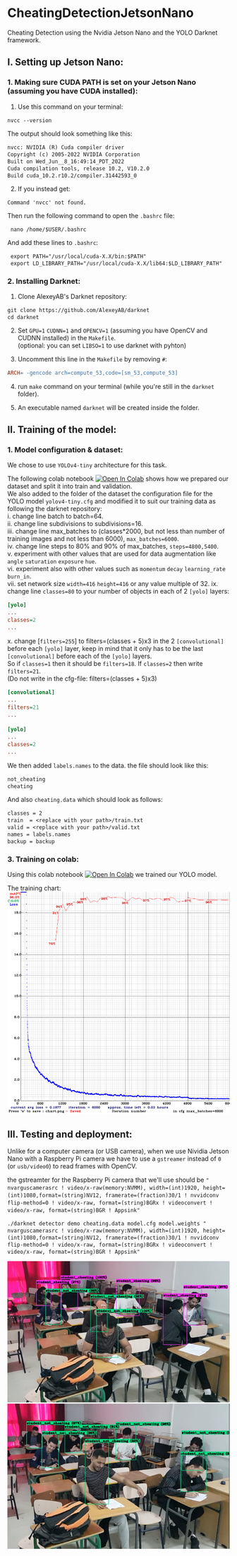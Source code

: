 # CheatingDetectionJetsonNano
Cheating Detection using the Nvidia Jetson Nano and the YOLO Darknet framework.


## I. Setting up Jetson Nano:
### 1. Making sure CUDA PATH is set on your Jetson Nano (assuming you have CUDA installed):
1. Use this command on your terminal:
```Shell
nvcc --version
```
   The output should look something like this:
```Shell
nvcc: NVIDIA (R) Cuda compiler driver
Copyright (c) 2005-2022 NVIDIA Corporation
Built on Wed_Jun__8_16:49:14_PDT_2022
Cuda compilation tools, release 10.2, V10.2.0
Build cuda_10.2.r10.2/compiler.31442593_0
```
2. If you instead get:
```Shell
Command 'nvcc' not found.
```
   Then run the following command to open the ```.bashrc``` file:
```Shell
 nano /home/$USER/.bashrc
```
And add these lines to ```.bashrc```:
```Vim
 export PATH="/usr/local/cuda-X.X/bin:$PATH"
 export LD_LIBRARY_PATH="/usr/local/cuda-X.X/lib64:$LD_LIBRARY_PATH"
```
### 2. Installing Darknet:
1. Clone AlexeyAB's Darknet repository:

```Shell
git clone https://github.com/AlexeyAB/darknet
cd darknet
```

2. Set ```GPU=1``` ```CUDNN=1``` and ```OPENCV=1``` (assuming you have OpenCV and CUDNN installed) in the ```Makefile```.  
   (optional: you can set ```LIBSO=1``` to use darknet with pyhton)

4. Uncomment this line in the ```Makefile``` by removing ```#```:
```Makefile
ARCH= -gencode arch=compute_53,code=[sm_53,compute_53]
```

4. run ```make``` command on your terminal (while you're still in the ```darknet``` folder).

5. An executable named ```darknet``` will be created inside the folder.

## II. Training of the model:
### 1. Model configuration & dataset:
We chose to use ```YOLOv4-tiny``` architecture for this task.  

The following colab notebook [![Open In Colab](https://colab.research.google.com/assets/colab-badge.svg)](https://colab.research.google.com/drive/1G188PEVGwdTbPvotCFRM_l2mluUhShwy#scrollTo=Xx5PnGZCz3fy/) shows how we prepared our dataset and split it into train and validation.  
We also added to the folder of the dataset the configuration file for the YOLO model ```yolov4-tiny.cfg``` and modified it to suit our training data as following the darknet repository:  
i. change line batch to batch=64.  
ii. change line subdivisions to subdivisions=16.  
iii. change line max_batches to (classes*2000, but not less than number of training images and not less than 6000), ```max_batches=6000```.  
iv. change line steps to 80% and 90% of max_batches, ```steps=4800,5400```.  
v. experiment with other values that are used for data augmentation like ```angle``` ```saturation``` ```exposure``` ```hue```.  
vi. experiment also with other values such as ```momentum``` ```decay``` ```learning_rate``` ```burn_in```.  
vii. set network size ```width=416``` ```height=416``` or any value multiple of 32.
ix. change line ```classes=80``` to your number of objects in each of 2 ```[yolo]``` layers:
```cfg
[yolo]
...
classes=2
...
```
x. change [```filters=255```] to filters=(classes + 5)x3 in the 2 ```[convolutional]``` before each ```[yolo]``` layer, keep in mind that it only has to be the last ```[convolutional]``` before each of the ```[yolo]``` layers.  
So if ```classes=1``` then it should be ```filters=18```. If ```classes=2``` then write ```filters=21```.  
(Do not write in the cfg-file: filters=(classes + 5)x3)

```cfg
[convolutional]
...
filters=21
...

[yolo]
...
classes=2
...
```
We then added ```labels.names``` to the data. the file should look like this:
```
not_cheating
cheating
```

And also ```cheating.data``` which should look as follows:
```Vim
classes = 2
train  = <replace with your path>/train.txt
valid = <replace with your path>/valid.txt
names = labels.names
backup = backup
```


### 3. Training on colab:
Using this colab notebook [![Open In Colab](https://colab.research.google.com/assets/colab-badge.svg)](https://colab.research.google.com/drive/1D4iJc1YrJQu-HGLapft7IjGYrwMHJVOH/) we trained our YOLO model.  

The training chart:
![alt text](https://github.com/Aegyptiacus11/CheatingDetectionJetsonNano/blob/main/chart.png)

## III. Testing and deployment:
Unlike for a computer camera (or USB camera), when we use Nividia Jetson Nano with a Raspberry Pi camera we have to use a ```gstreamer``` instead of ```0``` (or ```usb/video0```) to read frames with OpenCV.  

the gstreamter for the Raspberry Pi camera that we'll use should be ```" nvarguscamerasrc ! video/x-raw(memory:NVMM), width=(int)1920, height=(int)1080,format=(string)NV12, framerate=(fraction)30/1 ! nvvidconv flip-method=0 ! video/x-raw, format=(string)BGRx ! videoconvert ! video/x-raw, format=(string)BGR ! Appsink"```

```Shell
./darknet detector demo cheating.data model.cfg model.weights " nvarguscamerasrc ! video/x-raw(memory:NVMM), width=(int)1920, height=(int)1080,format=(string)NV12, framerate=(fraction)30/1 ! nvvidconv flip-method=0 ! video/x-raw, format=(string)BGRx ! videoconvert ! video/x-raw, format=(string)BGR ! Appsink"
```

![alt-text-1](https://github.com/Aegyptiacus11/CheatingDetectionJetsonNano/blob/main/test4.png "title-1") ![alt-text-2](https://github.com/Aegyptiacus11/CheatingDetectionJetsonNano/blob/main/test3.png "title-2")
